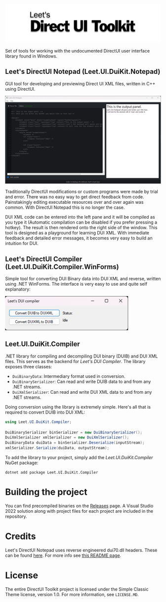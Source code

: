 ![Leet's DirectUI Toolkit](https://raw.githubusercontent.com/AEAEAEAE4343/Leet.UI.DuiKit/master/screenshots/bannernofonts.svg)
---
Set of tools for working with the undocumented DirectUI user interface library found in Windows.

## Leet's DirectUI Notepad (Leet.UI.DuiKit.Notepad)
GUI tool for developing and previewing Direct UI XML files, written in C++ using DirectUI.

![Leet's DirectUI Notepad](https://raw.githubusercontent.com/AEAEAEAE4343/Leet.UI.DuiKit/master/screenshots/notepad.png)

Traditionally DirectUI modifications or custom programs were made by trial and error. There was no easy way to get direct feedback from code. Painstakingly editing executable resources over and over again was common. With DirectUI Notepad this is no longer the case.

DUI XML code can be entered into the left pane and it will be compiled as you type it (Automatic compilation can be disabled if you prefer pressing a hotkey). The result is then rendered onto the right side of the window. This tool is designed as a playground for learning DUI XML. With immediate feedback and detailed error messages, it becomes very easy to build an intuition for DUI.

## Leet's DirectUI Compiler (Leet.UI.DuiKit.Compiler.WinForms)
Simple tool for converting DUI Binary data into DUI XML and reverse, written using .NET WinForms. 
The interface is very easy to use and quite self explanatory:

![Leet's DirectUI Compiler](https://raw.githubusercontent.com/AEAEAEAE4343/Leet.UI.DuiKit/master/screenshots/winformscompiler.png)

## Leet.UI.DuiKit.Compiler
.NET library for compiling and decompiling DUI binary (DUIB) and DUI XML files. This serves as the backend for *Leet's DUI Compiler*.
The library exposes three classes:
- `DuiBinaryData`: Intermediary format used in conversion.
- `DuiBinarySerializer`: Can read and write DUIB data to and from any .NET streams.
- `DuiXmlSerializer`: Can read and write DUI XML data to and from any .NET streams.

Doing conversion using the library is extremely simple. Here's all that is required to convert DUIB into DUI XML:
```csharp
using Leet.UI.DuiKit.Compiler;

DuiBinarySerializer binSerializer = new DuiBinarySerializer();
DuiXmlSerializer xmlSerializer = new DuiXmlSerializer();
DuiBinaryData duiData = binSerializer.Deserialize(inputStream);
xmlSerializer.Serialize(duiData, outputStream);
```

To add the library to your project, simply add the *Leet.UI.DuiKit.Compiler* NuGet package:
```
dotnet add package Leet.UI.DuiKit.Compiler
```

# Building the project
You can find precompiled binaries on the [Releases](https://github.com/AEAEAEAE4343/Leet.UI.DuiKit/releases) page. A Visual Studio 2022 solution along with project files for each project are included in the repository. 

# Credits
Leet's DirectUI Notepad uses reverse engineered dui70.dll headers. These can be found [here](https://github.com/MishaProductions/dui70). For more info see [this README page](Notepad/DirectUI/README.md).

# License
The entire DirectUI Toolkit project is licensed under the Simple Classic Theme license, version 1.0. For more information, see `LICENSE.MD`.